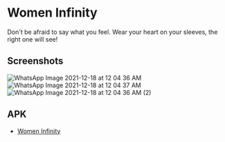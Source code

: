 # Women Infinity

Don't be afraid to say what you feel.
Wear your heart on your sleeves, the right one will see!


## Screenshots
![WhatsApp Image 2021-12-18 at 12 04 36 AM](https://user-images.githubusercontent.com/79453688/151658699-52a7118c-bad5-4c84-a850-2373f512005a.jpeg)
![WhatsApp Image 2021-12-18 at 12 04 37 AM](https://user-images.githubusercontent.com/79453688/151658700-0984d1ae-a988-48ce-a4ba-1be0053fcb08.jpeg)
![WhatsApp Image 2021-12-18 at 12 04 36 AM (2)](https://user-images.githubusercontent.com/79453688/151658701-94831370-e367-4ba6-9686-f7c996c8497f.jpeg)


## APK
- [Women Infinity](https://drive.google.com/file/d/1G6Pc-AqqWY3EzXO_-3JfSKxMPy8yD2qz/view?usp=sharing)


